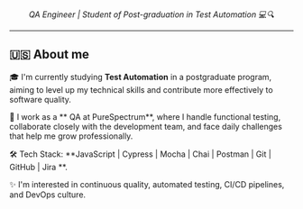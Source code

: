 
<p align="center">
  <em>QA Engineer | Student of Post-graduation in Test Automation 💻🔍</em>
</p>

---
## 🇺🇸 About me

🎓 I'm currently studying **Test Automation** in a postgraduate program, aiming to level up my technical skills and contribute more effectively to software quality.

💼 I work as a ** QA at PureSpectrum**, where I handle functional testing, collaborate closely with the development team, and face daily challenges that help me grow professionally.

🛠️ Tech Stack: **JavaScript | Cypress | Mocha | Chai | Postman | Git | GitHub | Jira **.

✨ I'm interested in continuous quality, automated testing, CI/CD pipelines, and DevOps culture.


